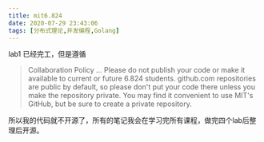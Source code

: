 ```yaml
---
title: mit6.824
date: 2020-07-29 23:43:06
tags: [分布式理论,并发编程,Golang]
---
```


lab1 已经完工，但是遵循

> Collaboration Policy
...
Please do not publish your code or make it available to current or future 6.824 students. github.com repositories are public by default, so please don't put your code there unless you make the repository private. You may find it convenient to use MIT's GitHub, but be sure to create a private repository.

所以我的代码就不开源了，所有的笔记我会在学习完所有课程，做完四个lab后整理后开源。

